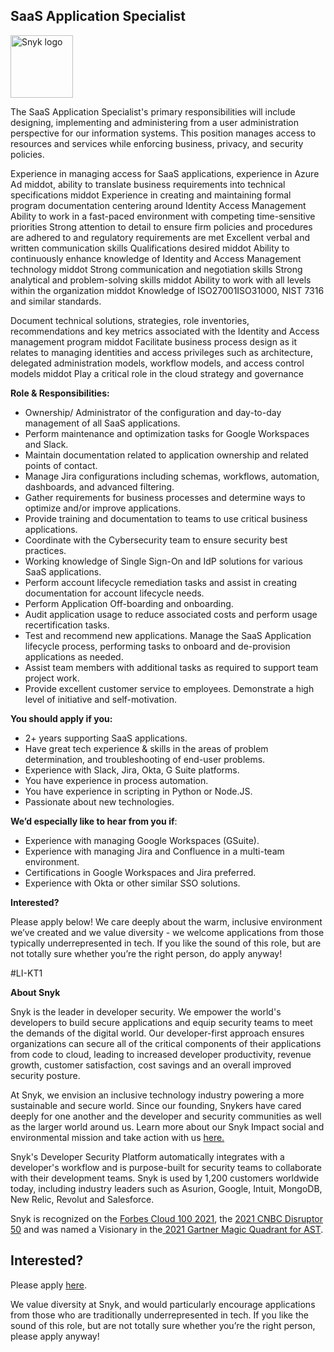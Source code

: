 SaaS Application Specialist 
---

<img src="https://res.cloudinary.com/snyk/image/upload/v1537345894/press-kit/brand/logo-black.png" width="100" alt="Snyk logo" />

<p><span style="font-weight: 400;">The SaaS Application Specialist's primary responsibilities will include designing, implementing and administering from a user administration perspective for our information systems. This position manages access to resources and services while enforcing business, privacy, and security policies.&nbsp;</span></p>
<p><span style="font-weight: 400;">Experience in managing access for SaaS applications, experience in Azure Ad middot, ability to translate business requirements into technical specifications middot Experience in creating and maintaining formal program documentation centering around Identity Access Management Ability to work in a fast-paced environment with competing time-sensitive priorities Strong attention to detail to ensure firm policies and procedures are adhered to and regulatory requirements are met Excellent verbal and written communication skills Qualifications desired middot Ability to continuously enhance knowledge of Identity and Access Management technology middot Strong communication and negotiation skills Strong analytical and problem-solving skills middot Ability to work with all levels within the organization middot Knowledge of ISO27001ISO31000, NIST 7316 and similar standards.</span></p>
<p><span style="font-weight: 400;">Document technical solutions, strategies, role inventories, recommendations and key metrics associated with the Identity and Access management program middot Facilitate business process design as it relates to managing identities and access privileges such as architecture, delegated administration models, workflow models, and access control models middot Play a critical role in the cloud strategy and governance</span></p>
<p><strong>Role &amp; Responsibilities:</strong></p>
<ul>
<li style="font-weight: 400;"><span style="font-weight: 400;">Ownership/ Administrator of the configuration and day-to-day management of all SaaS applications.</span></li>
<li style="font-weight: 400;"><span style="font-weight: 400;">Perform maintenance and optimization tasks for Google Workspaces and Slack.</span></li>
<li style="font-weight: 400;"><span style="font-weight: 400;">Maintain documentation related to application ownership and related points of contact.</span></li>
<li style="font-weight: 400;"><span style="font-weight: 400;">Manage Jira configurations including schemas, workflows, automation, dashboards, and advanced filtering.</span></li>
<li style="font-weight: 400;"><span style="font-weight: 400;">Gather requirements for business processes and determine ways to optimize and/or improve applications.</span></li>
<li style="font-weight: 400;"><span style="font-weight: 400;">Provide training and documentation to teams to use critical business applications.</span></li>
<li style="font-weight: 400;"><span style="font-weight: 400;">Coordinate with the Cybersecurity team to ensure security best practices.</span></li>
<li style="font-weight: 400;"><span style="font-weight: 400;">Working knowledge of Single Sign-On and IdP solutions for various SaaS applications.</span></li>
<li style="font-weight: 400;"><span style="font-weight: 400;">Perform account lifecycle remediation tasks and assist in creating documentation for account lifecycle needs.</span></li>
<li style="font-weight: 400;"><span style="font-weight: 400;">Perform Application Off-boarding and onboarding.&nbsp;</span></li>
<li style="font-weight: 400;"><span style="font-weight: 400;">Audit application usage to reduce associated costs and perform usage recertification tasks.</span></li>
<li style="font-weight: 400;"><span style="font-weight: 400;">Test and recommend new applications. Manage the SaaS Application lifecycle process, performing tasks to onboard and de-provision applications as needed.</span></li>
<li style="font-weight: 400;"><span style="font-weight: 400;">Assist team members with additional tasks as required to support team project work.</span></li>
<li style="font-weight: 400;"><span style="font-weight: 400;">Provide excellent customer service to employees. Demonstrate a high level of initiative and self-motivation.</span></li>
</ul>
<p><strong>You should apply if you:</strong></p>
<ul>
<li style="font-weight: 400;"><span style="font-weight: 400;">2+ years supporting SaaS applications.</span></li>
<li style="font-weight: 400;"><span style="font-weight: 400;">Have great tech experience &amp; skills in the areas of problem determination, and troubleshooting of end-user problems.</span></li>
<li style="font-weight: 400;"><span style="font-weight: 400;">Experience with Slack, Jira, Okta, G Suite platforms.</span></li>
<li style="font-weight: 400;"><span style="font-weight: 400;">You have experience in process automation.</span></li>
<li style="font-weight: 400;"><span style="font-weight: 400;">You have experience in scripting in Python or Node.JS.</span></li>
<li style="font-weight: 400;"><span style="font-weight: 400;">Passionate about new technologies.&nbsp;</span></li>
</ul>
<p><strong>We’d especially like to hear from you if</strong><span style="font-weight: 400;">:</span></p>
<ul>
<li style="font-weight: 400;"><span style="font-weight: 400;">Experience with managing Google Workspaces (GSuite).</span></li>
<li style="font-weight: 400;"><span style="font-weight: 400;">Experience with managing Jira and Confluence in a multi-team environment.</span></li>
<li style="font-weight: 400;"><span style="font-weight: 400;">Certifications in Google Workspaces and Jira preferred.</span></li>
<li style="font-weight: 400;"><span style="font-weight: 400;">Experience with Okta or other similar SSO solutions.</span></li>
</ul>
<p><strong>Interested?</strong></p>
<p><span style="font-weight: 400;">Please apply below! We care deeply about the warm, inclusive environment we’ve created and we value diversity - we welcome applications from those typically underrepresented in tech. If you like the sound of this role, but are not totally sure whether you’re the right person, do apply anyway!</span></p>
<p><span style="font-weight: 400;">#LI-KT1</span></p><div class="content-conclusion"><p><strong>About Snyk</strong></p>
<p><span style="font-weight: 400;">Snyk is the leader in developer security. We empower the world's developers to build secure applications and equip security teams to meet the demands of the digital world. Our developer-first approach ensures organizations can secure all of the critical components of their applications from code to cloud, leading to increased developer productivity, revenue growth, customer satisfaction, cost savings and an overall improved security posture.&nbsp;</span></p>
<p><span style="font-weight: 400;">At Snyk, we envision an inclusive technology industry powering a more sustainable and secure world.</span> <span style="font-weight: 400;">Since our founding, Snykers have cared deeply for one another and the developer and security communities as well as the larger world around us. Learn more about our Snyk Impact social and environmental mission and take action with us </span><a href="https://snyk.io/about/snyk-impact/"><span style="font-weight: 400;">here.</span></a></p>
<p><span style="font-weight: 400;">Snyk's Developer Security Platform automatically integrates with a developer's workflow and is purpose-built for security teams to collaborate with their development teams. Snyk is used by 1,200 customers worldwide today, including industry leaders such as Asurion, Google, Intuit, MongoDB, New Relic, Revolut and Salesforce.</span></p>
<p><span style="font-weight: 400;">Snyk is recognized on the </span><a href="https://www.forbes.com/cloud100/#6f24b5ba5f94"><span style="font-weight: 400;">Forbes Cloud 100 2021</span></a><span style="font-weight: 400;">, the </span><a href="https://www.cnbc.com/2021/05/25/these-are-the-2021-cnbc-disruptor-50-companies.html"><span style="font-weight: 400;">2021 CNBC Disruptor 50</span></a><span style="font-weight: 400;"> and was named a Visionary in the</span><a href="https://snyk.io/blog/snyk-visionary-2021-gartner-magic-quadrant-for-ast/"><span style="font-weight: 400;"> 2021 Gartner Magic Quadrant for AST</span></a><span style="font-weight: 400;">.</span></p></div>

Interested?
---

Please apply [here](https://boards.greenhouse.io/snyk/jobs/5783534002#app).

We value diversity at Snyk, and would particularly encourage applications from those who are traditionally underrepresented in tech.
If you like the sound of this role, but are not totally sure whether you’re the right person, please apply anyway!
